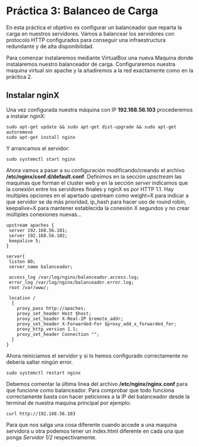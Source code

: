 # Práctica 3: Balanceo de Carga

En esta práctica el objetivo es configurar un balanceador que reparta la carga en nuestros servidores. Vamos a balancear los servidores con protocolo HTTP configurados para conseguir una infraestructura redundante y de alta disponibilidad.

Para comenzar instalaremos mediante VirtualBox una nueva Maquina donde instalaremos nuestro balanceador de carga. Configuraremos nuestra maquina virtual sin apache y la añadiremos a la red exactamente como en la práctica 2.

## Instalar nginX

Una vez configurada nuestra máquina con IP **192.168.56.103** procederemos a instalar nginX:
    
    sudo apt-get update && sudo apt-get dist-upgrade && sudo apt-get autoremove
    sudo apt-get install nginx
    
Y arrancamos el servidor:

    sudo systemctl start nginx
    
Ahora vamos a pasar a su configuración modificando/creando el archivo **/etc/nginx/conf.d/default.conf**. Definimos en la sección *upsctream* las maquinas que forman el cluster web y en la sección *server* indicamos que la conexión entre los servidores finales y nginX es por HTTP 1.1. Hay multiples opciones en el apartado upstream como weight=X para indicar a que servidor se da más prioridad, ip_hash para hacer uso de round robin, keepalive=X para mantener establecida la conexión X segundos y no crear múltiples conexiones nuevas...

    upstream apaches {
     server 192.168.56.101;
     server 192.168.56.102;
     keepalive 5;
    }

    server{
     listen 80;
     server_name balanceador;
  
     access_log /var/log/nginx/balanceador.access.log;
     error_log /var/log/nginx/balanceador.error.log;
     root /var/www/;
  
     location /
      {
        proxy_pass http://apaches;
        proxy_set_header Host $host;
        proxy_set_header X-Real-IP $remote_addr;
        proxy_set_header X-Forwarded-For $proxy_add_x_forwarded_for;
        proxy_http_version 1.1;
        proxy_set_header Connection "";
      }
    }
    
Ahora reiniciamos el servidor y si lo hemos configurado correctamente no debería saltar ningún error.

    sudo systemctl restart nginx

Debemos comentar la última linea del archivo **/etc/nginx/nginx.conf** para que funcione como balanceador.
Para comprobar que todo funciona correctamente basta con hacer peticiones a la IP del balanceador desde la terminal de nuestra maquina principal por ejemplo:

    curl http://192.168.56.103
    
Para que nos salga una cosa diferente cuando accede a una maquina servidora u otra podemos tener un index.html diferente en cada una que ponga *Servidor 1/2* respectivamente.


